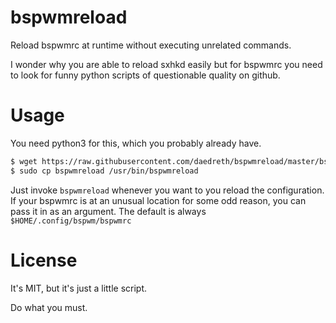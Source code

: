 # bspwmreload
Reload bspwmrc at runtime without executing unrelated commands.

I wonder why you are able to reload sxhkd easily but for bspwmrc you need to look for funny python scripts of questionable quality on github.


# Usage

You need python3 for this, which you probably already have.

  ~~~ sh
  $ wget https://raw.githubusercontent.com/daedreth/bspwmreload/master/bspwmreload
  $ sudo cp bspwmreload /usr/bin/bspwmreload
  ~~~

Just invoke `bspwmreload` whenever you want to you reload the configuration. 
If your bspwmrc is at an unusual location for some odd reason, you can pass it in as an argument.
The default is always `$HOME/.config/bspwm/bspwmrc`

# License
It's MIT, but it's just a little script.

Do what you must.
